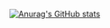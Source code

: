 
[![Anurag's GitHub stats](https://github-readme-stats.vercel.app/api?username=Go-Jaecheol&show_icons=true&theme=solarized-light)](https://github.com/anuraghazra/github-readme-stats)
